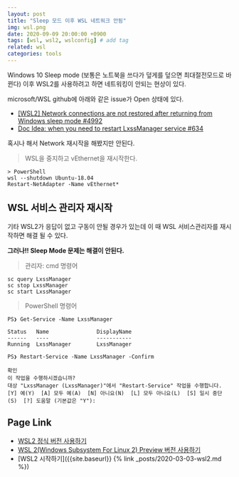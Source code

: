 ```yaml
---
layout: post
title: "Sleep 모드 이후 WSL 네트워크 안됨"
img: wsl.png
date: 2020-09-09 20:00:00 +0900
tags: [wsl, wsl2, wslconfig] # add tag
related: wsl
categories: tools
---
```


Windows 10 Sleep mode (보통은 노트북을 쓰다가 덮게를 덮으면 최대절전모드로 바뀐다) 이후 WSL2를 사용하려고 하면 네트워킹이 안되는 현상이 있다. 

microsoft/WSL github에 아래와 같은 issue가 Open 상태에 있다. 

- [[WSL2] Network connections are not restored after returning from Windows sleep mode #4992](https://github.com/microsoft/WSL/issues/4992)  
- [Doc Idea: when you need to restart LxssManager service #634](https://github.com/microsoft/WSL/issues/634)

혹시나 해서 Network 재시작을 해봤지만 안된다. 
> WSL을 중지하고 vEthernet을 재시작한다. 
> 

```
> PowerShell
wsl --shutdown Ubuntu-18.04
Restart-NetAdapter -Name vEthernet* 
``` 

## WSL 서비스 관리자 재시작 

기타 WSL2가 응답이 없고 구동이 안될 경우가 있는데 이 때 WSL 서비스관리자를 재시작하면 해결 될 수 있다. 

**그러나!! Sleep Mode 문제는 해결이 안된다.**

> 관리자: cmd 명령어  

```
sc query LxssManager
sc stop LxssManager
sc start LxssManager 
```

> PowerShell 명령어 

```
PS❯ Get-Service -Name LxssManager

Status   Name               DisplayName
------   ----               -----------
Running  LxssManager        LxssManager

PS❯ Restart-Service -Name LxssManager -Confirm

확인
이 작업을 수행하시겠습니까?
대상 "LxssManager (LxssManager)"에서 "Restart-Service" 작업을 수행합니다.
[Y] 예(Y)  [A] 모두 예(A)  [N] 아니요(N)  [L] 모두 아니요(L)  [S] 일시 중단(S)  [?] 도움말 (기본값은 "Y"):
```


## Page Link 
- [WSL2 정식 버전 사용하기](https://www.lesstif.com/software-architect/wsl-2-windows-subsystem-for-linux-2-89555812.html)  
- [WSL 2(Windows Subsystem For Linux 2) Preview 버전 사용하기](https://www.lesstif.com/software-architect/wsl-2-windows-subsystem-for-linux-2-preview-71401661.html)   
- [WSL2 시작하기]({{site.baseurl}} {% link _posts/2020-03-03-wsl2.md %}) 
